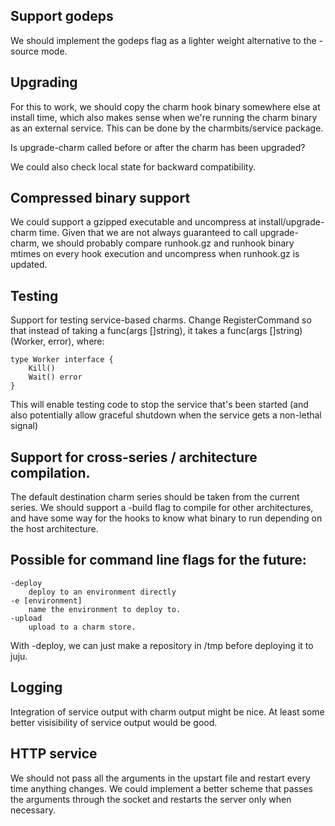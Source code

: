 Support godeps
----------------

We should implement the godeps flag as a lighter weight alternative
to the -source mode.

Upgrading
--------

For this to work, we should copy the charm hook
binary somewhere else at install time,
which also makes sense when we're running
the charm binary as an external service.
This can be done by the charmbits/service package.

Is upgrade-charm called before or after the
charm has been upgraded?

We could also check local state for backward
compatibility.

Compressed binary support
----------------------

We could support a gzipped executable and uncompress
at install/upgrade-charm time.
Given that we are not always guaranteed to call upgrade-charm,
we should probably compare runhook.gz and runhook binary
mtimes on every hook execution and uncompress when
runhook.gz is updated.

Testing
------

Support for testing service-based charms.
Change RegisterCommand so that instead of taking
a func(args []string), it takes a func(args []string) (Worker, error),
where: 

	type Worker interface {
		Kill()
		Wait() error
	}

This will enable testing code to stop the service that's
been started (and also potentially allow graceful shutdown
when the service gets a non-lethal signal)

Support for cross-series / architecture compilation.
-----------------------------

The default destination charm series should be taken from the current series.
We should support a -build <architecture> flag to compile for other architectures, and
have some way for the hooks to know what binary to run
depending on the host architecture.

Possible for command line flags for the future:
-----------------------------------

	-deploy
		deploy to an environment directly
	-e [environment]
		name the environment to deploy to.
	-upload
		upload to a charm store.

With -deploy, we can just make a repository in /tmp before deploying it to juju.

Logging
------

Integration of service output with charm output might be nice.
At least some better visisibility of service output would be good.

HTTP service
----------

We should not pass all the arguments in the upstart
file and restart every time anything changes. We could
implement a better scheme that passes
the arguments through the socket and restarts the server
only when necessary.

